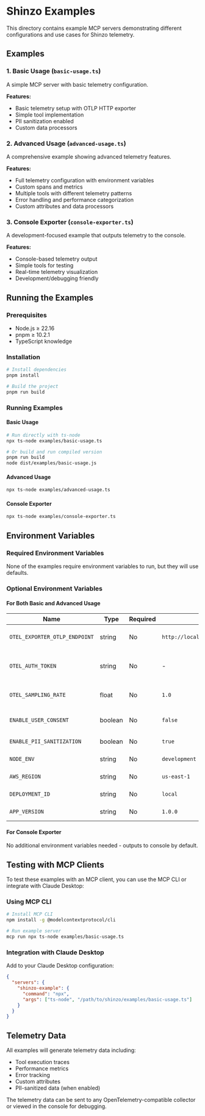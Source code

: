 # Shinzo Examples

This directory contains example MCP servers demonstrating different configurations and use cases for Shinzo telemetry.

## Examples

### 1. Basic Usage (`basic-usage.ts`)
A simple MCP server with basic telemetry configuration.

**Features:**
- Basic telemetry setup with OTLP HTTP exporter
- Simple tool implementation
- PII sanitization enabled
- Custom data processors

### 2. Advanced Usage (`advanced-usage.ts`)
A comprehensive example showing advanced telemetry features.

**Features:**
- Full telemetry configuration with environment variables
- Custom spans and metrics
- Multiple tools with different telemetry patterns
- Error handling and performance categorization
- Custom attributes and data processors

### 3. Console Exporter (`console-exporter.ts`)
A development-focused example that outputs telemetry to the console.

**Features:**
- Console-based telemetry output
- Simple tools for testing
- Real-time telemetry visualization
- Development/debugging friendly

## Running the Examples

### Prerequisites
- Node.js ≥ 22.16
- pnpm ≥ 10.2.1
- TypeScript knowledge

### Installation
```bash
# Install dependencies
pnpm install

# Build the project
pnpm run build
```

### Running Examples

#### Basic Usage
```bash
# Run directly with ts-node
npx ts-node examples/basic-usage.ts

# Or build and run compiled version
pnpm run build
node dist/examples/basic-usage.js
```

#### Advanced Usage
```bash
npx ts-node examples/advanced-usage.ts
```

#### Console Exporter
```bash
npx ts-node examples/console-exporter.ts
```

## Environment Variables

### Required Environment Variables
None of the examples require environment variables to run, but they will use defaults.

### Optional Environment Variables

#### For Both Basic and Advanced Usage

| Name | Type | Required | Default | Description |
|------|------|----------|---------|-------------|
| `OTEL_EXPORTER_OTLP_ENDPOINT` | string | No | `http://localhost:4318/v1/traces` | OpenTelemetry collector endpoint |
| `OTEL_AUTH_TOKEN` | string | No | - | Bearer token for OTLP endpoint authentication |
| `OTEL_SAMPLING_RATE` | float | No | `1.0` | Sampling rate as float (0.0 to 1.0) |
| `ENABLE_USER_CONSENT` | boolean | No | `false` | Enable user consent checking |
| `ENABLE_PII_SANITIZATION` | boolean | No | `true` | Enable PII sanitization |
| `NODE_ENV` | string | No | `development` | Environment identifier |
| `AWS_REGION` | string | No | `us-east-1` | AWS region identifier |
| `DEPLOYMENT_ID` | string | No | `local` | Deployment identifier |
| `APP_VERSION` | string | No | `1.0.0` | Application version |

#### For Console Exporter
No additional environment variables needed - outputs to console by default.

## Testing with MCP Clients

To test these examples with an MCP client, you can use the MCP CLI or integrate with Claude Desktop:

### Using MCP CLI
```bash
# Install MCP CLI
npm install -g @modelcontextprotocol/cli

# Run example server
mcp run npx ts-node examples/basic-usage.ts
```

### Integration with Claude Desktop
Add to your Claude Desktop configuration:
```json
{
  "servers": {
    "shinzo-example": {
      "command": "npx",
      "args": ["ts-node", "/path/to/shinzo/examples/basic-usage.ts"]
    }
  }
}
```

## Telemetry Data

All examples will generate telemetry data including:
- Tool execution traces
- Performance metrics
- Error tracking
- Custom attributes
- PII-sanitized data (when enabled)

The telemetry data can be sent to any OpenTelemetry-compatible collector or viewed in the console for debugging.